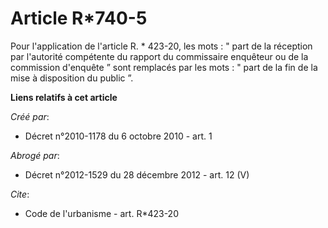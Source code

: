 # Article R*740-5

Pour l'application de l'article R. * 423-20, les mots : " part de la réception par l'autorité compétente du rapport du
commissaire enquêteur ou de la commission d'enquête ” sont remplacés par les mots : " part de la fin de la mise à disposition
du public ”.

**Liens relatifs à cet article**

_Créé par_:

  - Décret n°2010-1178 du 6 octobre 2010 - art. 1

_Abrogé par_:

  - Décret n°2012-1529 du 28 décembre 2012 - art. 12 (V)

_Cite_:

  - Code de l'urbanisme - art. R*423-20
